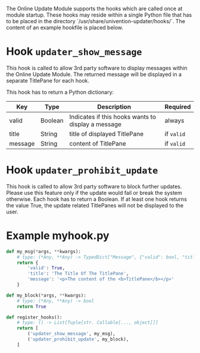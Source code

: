 The Online Update Module supports the hooks which are called
once at module startup.
These hooks may reside within a single Python file that has to be placed in the
directory `/usr/share/univention-updater/hooks/´.
The content of an example hookfile is placed below.

Hook `updater_show_message`
===========================
This hook is called to allow 3rd party software to display messages within the
Online Update Module. The returned message will be displayed in a separate
TitlePane for each hook.

This hook has to return a Python dictionary:

| Key      |  Type     |  Description                                         | Required   |
| -------- | --------- | ---------------------------------------------------- | ---------- |
| valid    |  Boolean  |  Indicates if this hooks wants to display a message  | always     |
| title    |  String   |  title of displayed TitlePane                        | if `valid` |
| message  |  String   |  content of TitlePane                                | if `valid` |


Hook `updater_prohibit_update`
==============================
This hook is called to allow 3rd party software to block further updates. Please use
this feature only if the update would fail or break the system otherwise.
Each hook has to return a Boolean. If at least one hook returns the value True, the
update related TitlePanes will not be displayed to the user.


Example myhook.py
=================

```python
def my_msg(*args, **kwargs):
    # type: (*Any, **Any) -> TypedDict["Message", {"valid": bool, "title": str, "message": str}, total=False]
    return {
        'valid': True,
        'title': 'The Title Of The TitlePane',
        'message': '<p>The content of the <b>TitlePane</b></p>'
    }

def my_block(*args, **kwargs):
    # type: (*Any, **Any) -> bool
    return True

def register_hooks():
    # type: () -> List[Tuple[str. Callable[..., object]]]
    return [
        ('updater_show_message', my_msg),
        ('updater_prohibit_update', my_block),
    ]
```
